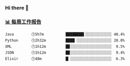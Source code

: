 ### Hi there 👋

<!-- waka-box start -->
### <a href="https://gist.github.com/b3f90cfdb958d2401b019f821c34c859" target="_blank">📊 每周工作报告</a>
```text
Java        🕓5h7m          ████████▍░░░░░░░░░░░░ 40.4%
Python      🕓2h32m         ████▏░░░░░░░░░░░░░░░░ 20.0%
XML         🕓1h12m         █▉░░░░░░░░░░░░░░░░░░░  9.5%
JSON        🕓1h12m         █▉░░░░░░░░░░░░░░░░░░░  9.4%
Elixir      🕓48m           █▎░░░░░░░░░░░░░░░░░░░  6.3%
```
<!-- waka-box end -->

<!--
**yiningv/yiningv** is a ✨ _special_ ✨ repository because its `README.md` (this file) appears on your GitHub profile.
Here are some ideas to get you started:
- 🔭 I’m currently working on ...
- 🌱 I’m currently learning ...
- 👯 I’m looking to collaborate on ...
- 🤔 I’m looking for help with ...
- 💬 Ask me about ...
- 📫 How to reach me: ...
- 😄 Pronouns: ...
- ⚡ Fun fact: ...
-->
